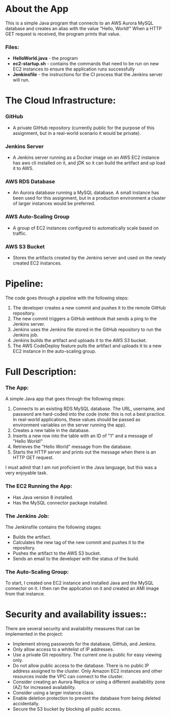 # About the App

This is a simple Java program that connects to an AWS Aurora MySQL database and creates an alias with the value "Hello, World!" When a HTTP GET request is received, the program prints that value.
### Files:
- **HelloWorld.java** - the program
- **ec2-startup.sh** - contains the commands that need to be run on new EC2 instances to ensure the application runs successfully
- **Jenkinsfile** - the instructions for the CI process that the Jenkins server will run.
#
# The Cloud Infrastructure:
### GitHub

- A private GitHub repository (currently public for the purpose of this assignment, but in a real-world scenario it would be private).

### Jenkins Server

- A Jenkins server running as a Docker image on an AWS EC2 instance has aws cli installed on it, and jDK so it can build the artifact and up load it to AWS.

### AWS RDS Database

- An Aurora database running a MySQL database. A small instance has been used for this assignment, but in a production environment a cluster of larger instances would be preferred.

### AWS Auto-Scaling Group

- A group of EC2 instances configured to automatically scale based on traffic.

### AWS S3 Bucket

- Stores the artifacts created by the Jenkins server and used on the newly created EC2 instances.

#
#
# Pipeline:

The code goes through a pipeline with the following steps:

1. The developer creates a new commit and pushes it to the remote GitHub repository.
2. The new commit triggers a GitHub webhook that sends a ping to the Jenkins server.
3. Jenkins uses the Jenkins file stored in the GitHub repository to run the Jenkins job.
4. Jenkins builds the artifact and uploads it to the AWS S3 bucket.
5. The AWS CodeDeploy feature pulls the artifact and uploads it to a new EC2 instance in the auto-scaling group.
#
#
# Full Description:
### The App:
A simple Java app that goes through the following steps:

1. Connects to an existing RDS MySQL database. The URL, username, and password are hard-coded into the code (note: this is not a best practice. In real-world applications, these values should be passed as environment variables on the server running the app).
2. Creates a new table in the database.
3. Inserts a new row into the table with an ID of "1" and a message of "Hello World!"
4. Retrieves the "Hello World" message from the database.
5. Starts the HTTP server and prints out the message when there is an HTTP GET request.

I must admit that I am not proficient in the Java language, but this was a very enjoyable task.
### The EC2 Running the App:
- Has Java version 8 installed.
- Has the MySQL connector package installed.
### The Jenkins Job:
The Jenkinsfile contains the following stages:

- Builds the artifact.
- Calculates the new tag of the new commit and pushes it to the repository.
- Pushes the artifact to the AWS S3 bucket.
- Sends an email to the developer with the status of the build.

### The Auto-Scaling Group:
To start, I created one EC2 instance and installed Java and the MySQL connector on it. I then ran the application on it and created an AMI image from that instance.






#
#
# Security and availability issues::
There are several security and availability measures that can be implemented in the project:

- Implement strong passwords for the database, GitHub, and Jenkins.
- Only allow access to a whitelist of IP addresses.
- Use a private Git repository. The current one is public for easy viewing only.
- Do not allow public access to the database. There is no public IP address assigned to the cluster. Only Amazon EC2 instances and other resources inside the VPC can connect to the cluster.
- Consider creating an Aurora Replica or using a different availability zone (AZ) for increased availability.
- Consider using a larger instance class.
- Enable deletion protection to prevent the database from being deleted accidentally.
- Secure the S3 bucket by blocking all public access.